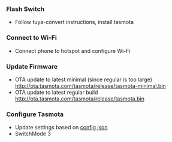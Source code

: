 ### Flash Switch
- Follow tuya-convert instructions, install tasmota

### Connect to Wi-Fi
- Connect phone to hotspot and configure Wi-Fi

### Update Firmware
- OTA update to latest minimal (since regular is too large)
http://ota.tasmota.com/tasmota/release/tasmota-minimal.bin
- OTA update to latest regular build
http://ota.tasmota.com/tasmota/release/tasmota.bin

### Configure Tasmota
- Update settings based on [config json](https://github.com/iKrushYou/smart-home-setup/blob/main/tasmota/treatlife-switch-config)
- SwitchMode 3
